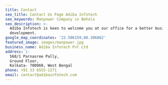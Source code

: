 ```yaml
---
title: Contact
seo_title: Contact Us Page Adiba Infotech
seo_keywords: Manpower Company in Behala
seo_description: >-
  Adiba Infotech is keen to welcome you at our office for a better business
  development.
google_map_coordinates: '22.506159,88.306862'
featured_image: images/manpower.jpg
business_name: Adiba Infotech Pvt Ltd
address: |-
  568/1 Parnasree Pally,
  Ground Floor,
  Kolkata- 700060, West Bengal
phone: +91 33 6555-1271
email: contact@adibainfotech.com
---
```


